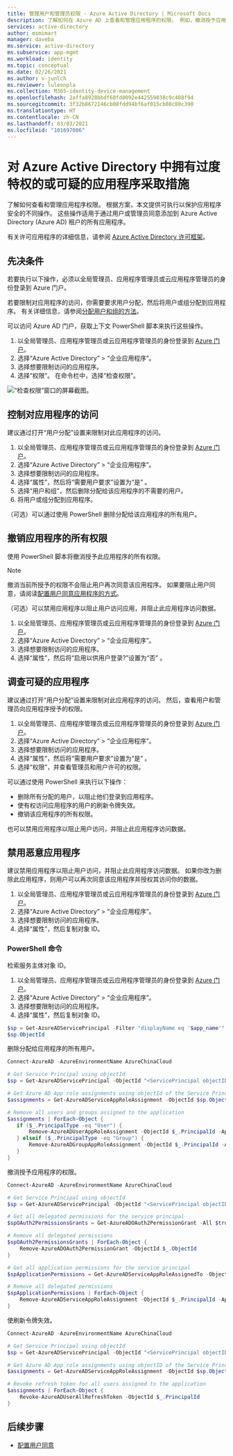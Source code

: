```yaml
---
title: 管理用户和管理员权限 - Azure Active Directory | Microsoft Docs
description: 了解如何在 Azure AD 上查看和管理应用程序的权限。 例如，撤消授予应用程序的所有权限。
services: active-directory
author: msmimart
manager: daveba
ms.service: active-directory
ms.subservice: app-mgmt
ms.workload: identity
ms.topic: conceptual
ms.date: 02/26/2021
ms.author: v-junlch
ms.reviewer: luleonpla
ms.collection: M365-identity-device-management
ms.openlocfilehash: 2affa8928bbdf68fd8092e442559838c9c488f94
ms.sourcegitcommit: 3f32b8672146cb08fdd94bf6af015cb08c80c390
ms.translationtype: HT
ms.contentlocale: zh-CN
ms.lasthandoff: 03/03/2021
ms.locfileid: "101697006"
---
```

# <a name="take-action-on-overprivileged-or-suspicious-applications-in-azure-active-directory"></a>对 Azure Active Directory 中拥有过度特权的或可疑的应用程序采取措施

了解如何查看和管理应用程序权限。 根据方案，本文提供可执行以保护应用程序安全的不同操作。 这些操作适用于通过用户或管理员同意添加到 Azure Active Directory (Azure AD) 租户的所有应用程序。

有关许可应用程序的详细信息，请参阅 [Azure Active Directory 许可框架](../develop/consent-framework.md)。

## <a name="prerequisites"></a>先决条件

若要执行以下操作，必须以全局管理员、应用程序管理员或云应用程序管理员的身份登录到 Azure 门户。

若要限制对应用程序的访问，你需要要求用户分配，然后将用户或组分配到应用程序。  有关详细信息，请参阅[分配用户和组的方法](./assign-user-or-group-access-portal.md)。

可以访问 Azure AD 门户，获取上下文 PowerShell 脚本来执行这些操作。
 
1. 以全局管理员、应用程序管理员或云应用程序管理员的身份登录到 [Azure 门户](https://portal.azure.cn)。
2. 选择“Azure Active Directory” > “企业应用程序”。 
3. 选择想要限制访问的应用程序。
4. 选择“权限”。 在命令栏中，选择“检查权限”。

![“检查权限”窗口的屏幕截图。](./media/manage-application-permissions/review-permissions.png)


## <a name="control-access-to-an-application"></a>控制对应用程序的访问

建议通过打开“用户分配”设置来限制对此应用程序的访问。

1. 以全局管理员、应用程序管理员或云应用程序管理员的身份登录到 [Azure 门户](https://portal.azure.cn)。
2. 选择“Azure Active Directory” > “企业应用程序”。 
3. 选择想要限制访问的应用程序。
4. 选择“属性”，然后将“需要用户要求”设置为“是”  。
5. 选择“用户和组”，然后删除分配给该应用程序的不需要的用户。
6. 将用户或组分配到应用程序。

（可选）可以通过使用 PowerShell 删除分配给该应用程序的所有用户。

## <a name="revoke-all-permissions-for-an-application"></a>撤销应用程序的所有权限

使用 PowerShell 脚本将撤消授予此应用程序的所有权限。

> [!NOTE]
> 撤消当前所授予的权限不会阻止用户再次同意该应用程序。 如果要阻止用户同意，请阅读[配置用户同意应用程序的方式](configure-user-consent.md)。

（可选）可以禁用应用程序以阻止用户访问应用，并阻止此应用程序访问数据。

1. 以全局管理员、应用程序管理员或云应用程序管理员的身份登录到 [Azure 门户](https://portal.azure.cn)。
2. 选择“Azure Active Directory” > “企业应用程序”。 
3. 选择想要限制访问的应用程序。
4. 选择“属性”，然后将“启用以供用户登录?”设置为“否”  。

## <a name="investigate-a-suspicious-application"></a>调查可疑的应用程序

建议通过打开“用户分配”设置来限制对此应用程序的访问。 然后，查看用户和管理员向应用程序授予的权限。

1. 以全局管理员、应用程序管理员或云应用程序管理员的身份登录到 [Azure 门户](https://portal.azure.cn)。
3. 选择“Azure Active Directory” > “企业应用程序”。 
5. 选择想要限制访问的应用程序。
6. 选择“属性”，然后将“需要用户要求”设置为“是”  。
7. 选择“权限”，并查看管理员和用户许可的权限。

可以通过使用 PowerShell 来执行以下操作：

- 删除所有分配的用户，以阻止他们登录到应用程序。
- 使有权访问应用程序的用户的刷新令牌失效。
- 撤销该应用程序的所有权限。

也可以禁用应用程序以阻止用户访问，并阻止此应用程序访问数据。


## <a name="disable-a-malicious-application"></a>禁用恶意应用程序 

建议禁用应用程序以阻止用户访问，并阻止此应用程序访问数据。 如果你改为删除此应用程序，则用户可以再次同意该应用程序并授权其访问你的数据。

1. 以全局管理员、应用程序管理员或云应用程序管理员的身份登录到 [Azure 门户](https://portal.azure.cn)。
2. 选择“Azure Active Directory” > “企业应用程序”。 
3. 选择想要限制访问的应用程序。
4. 选择“属性”，然后复制对象 ID。

### <a name="powershell-commands"></a>PowerShell 命令


检索服务主体对象 ID。

1. 以全局管理员、应用程序管理员或云应用程序管理员的身份登录到 [Azure 门户](https://portal.azure.cn)。
2. 选择“Azure Active Directory” > “企业应用程序”。 
3. 选择想要限制访问的应用程序。
4. 选择“属性”，然后复制对象 ID。

```powershell
$sp = Get-AzureADServicePrincipal -Filter "displayName eq '$app_name'"
$sp.ObjectId
```
删除分配给应用程序的所有用户。
 ```powershell
Connect-AzureAD -AzureEnvironmentName AzureChinaCloud

# Get Service Principal using objectId
$sp = Get-AzureADServicePrincipal -ObjectId "<ServicePrincipal objectID>"

# Get Azure AD App role assignments using objectId of the Service Principal
$assignments = Get-AzureADServiceAppRoleAssignment -ObjectId $sp.ObjectId -All $true

# Remove all users and groups assigned to the application
$assignments | ForEach-Object {
    if ($_.PrincipalType -eq "User") {
        Remove-AzureADUserAppRoleAssignment -ObjectId $_.PrincipalId -AppRoleAssignmentId $_.ObjectId
    } elseif ($_.PrincipalType -eq "Group") {
        Remove-AzureADGroupAppRoleAssignment -ObjectId $_.PrincipalId -AppRoleAssignmentId $_.ObjectId
    }
}
 ```

撤消授予应用程序的权限。

```powershell
Connect-AzureAD -AzureEnvironmentName AzureChinaCloud

# Get Service Principal using objectId
$sp = Get-AzureADServicePrincipal -ObjectId "<ServicePrincipal objectID>"

# Get all delegated permissions for the service principal
$spOAuth2PermissionsGrants = Get-AzureADOAuth2PermissionGrant -All $true| Where-Object { $_.clientId -eq $sp.ObjectId }

# Remove all delegated permissions
$spOAuth2PermissionsGrants | ForEach-Object {
    Remove-AzureADOAuth2PermissionGrant -ObjectId $_.ObjectId
}

# Get all application permissions for the service principal
$spApplicationPermissions = Get-AzureADServiceAppRoleAssignedTo -ObjectId $sp.ObjectId -All $true | Where-Object { $_.PrincipalType -eq "ServicePrincipal" }

# Remove all delegated permissions
$spApplicationPermissions | ForEach-Object {
    Remove-AzureADServiceAppRoleAssignment -ObjectId $_.PrincipalId -AppRoleAssignmentId $_.objectId
}
```
使刷新令牌失效。
```powershell
Connect-AzureAD -AzureEnvironmentName AzureChinaCloud

# Get Service Principal using objectId
$sp = Get-AzureADServicePrincipal -ObjectId "<ServicePrincipal objectID>"

# Get Azure AD App role assignments using objectID of the Service Principal
$assignments = Get-AzureADServiceAppRoleAssignment -ObjectId $sp.ObjectId -All $true | Where-Object {$_.PrincipalType -eq "User"}

# Revoke refresh token for all users assigned to the application
$assignments | ForEach-Object {
    Revoke-AzureADUserAllRefreshToken -ObjectId $_.PrincipalId
}
```
## <a name="next-steps"></a>后续步骤
- [配置用户同意](configure-user-consent.md)

